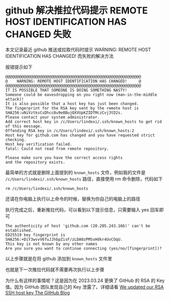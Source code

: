 # github 解决推拉代码提示 REMOTE HOST IDENTIFICATION HAS CHANGED 失败

本文记录最近 github 推送或拉取代码时提示 WARNING: REMOTE HOST IDENTIFICATION HAS CHANGED! 而失败的解决方法

<!--more-->
<!-- CreateTime:2023/3/27 8:39:35 -->


<!-- 发布 -->
<!-- 博客 -->

报错提示如下

```
@@@@@@@@@@@@@@@@@@@@@@@@@@@@@@@@@@@@@@@@@@@@@@@@@@@@@@@@@@@
@    WARNING: REMOTE HOST IDENTIFICATION HAS CHANGED!     @
@@@@@@@@@@@@@@@@@@@@@@@@@@@@@@@@@@@@@@@@@@@@@@@@@@@@@@@@@@@
IT IS POSSIBLE THAT SOMEONE IS DOING SOMETHING NASTY!
Someone could be eavesdropping on you right now (man-in-the-middle attack)!
It is also possible that a host key has just been changed.
The fingerprint for the RSA key sent by the remote host is
SHA256:uNiVztksCsDhcc0u9e8BujQXVUpKZIDTMczCvj3tD2s.
Please contact your system administrator.
Add correct host key in /c/Users/lindexi/.ssh/known_hosts to get rid of this message.
Offending RSA key in /c/Users/lindexi/.ssh/known_hosts:2
Host key for github.com has changed and you have requested strict checking.
Host key verification failed.
fatal: Could not read from remote repository.

Please make sure you have the correct access rights
and the repository exists.
```

最简单的方式就是删除上面提到的 `known_hosts` 文件，例如我的文件是 `/c/Users/lindexi/.ssh/known_hosts` 路径，直接使用 rm 命令删除，代码如下

```
rm /c/Users/lindexi/.ssh/known_hosts
```

还请在你电脑上执行以上命令的时候，替换为你自己的电脑上的路径

执行完成之后，重新推拉代码，可以看到以下提示信息，只需要输入 yes 回车即可

```
The authenticity of host 'github.com (20.205.243.166)' can't be established.
ED25519 key fingerprint is SHA256:+DiY3wvvV6TuJJhbpZisF/zLDA0zPMSvHdkr4UvCOqU.
This key is not known by any other names
Are you sure you want to continue connecting (yes/no/[fingerprint])?
```

以上步骤就是在将 github 添加到 `known_hosts` 文件里

也就是下一次推拉代码就不需要再次执行以上步骤

为什么有这样的事情呢？这是因为在 2023.03.24 更换了 GitHub 的 RSA 的 Key 值。因为 GitHub 团队发现自己的 Key 泄露了。详细请看 [We updated our RSA SSH host key The GitHub Blog](https://github.blog/2023-03-23-we-updated-our-rsa-ssh-host-key/ )

